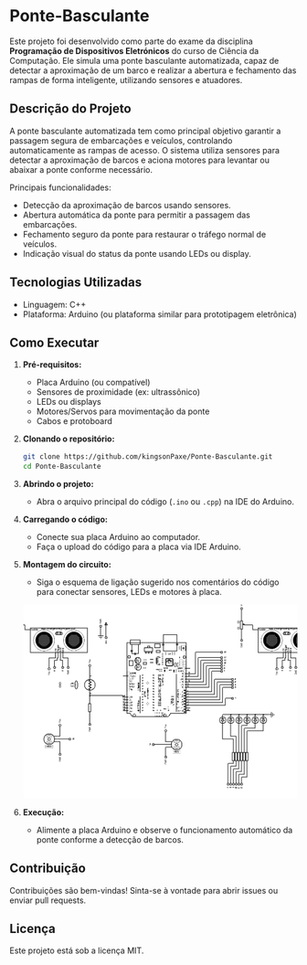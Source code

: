 # Ponte-Basculante

Este projeto foi desenvolvido como parte do exame da disciplina **Programação de Dispositivos Eletrónicos** do curso de Ciência da Computação. Ele simula uma ponte basculante automatizada, capaz de detectar a aproximação de um barco e realizar a abertura e fechamento das rampas de forma inteligente, utilizando sensores e atuadores.

## Descrição do Projeto

A ponte basculante automatizada tem como principal objetivo garantir a passagem segura de embarcações e veículos, controlando automaticamente as rampas de acesso. O sistema utiliza sensores para detectar a aproximação de barcos e aciona motores para levantar ou abaixar a ponte conforme necessário.

Principais funcionalidades:
- Detecção da aproximação de barcos usando sensores.
- Abertura automática da ponte para permitir a passagem das embarcações.
- Fechamento seguro da ponte para restaurar o tráfego normal de veículos.
- Indicação visual do status da ponte usando LEDs ou display.

## Tecnologias Utilizadas

- Linguagem: C++
- Plataforma: Arduino (ou plataforma similar para prototipagem eletrônica)

## Como Executar

1. **Pré-requisitos:**
   - Placa Arduino (ou compatível)
   - Sensores de proximidade (ex: ultrassônico)
   - LEDs ou displays
   - Motores/Servos para movimentação da ponte
   - Cabos e protoboard

2. **Clonando o repositório:**
   ```sh
   git clone https://github.com/kingsonPaxe/Ponte-Basculante.git
   cd Ponte-Basculante
   ```

3. **Abrindo o projeto:**
   - Abra o arquivo principal do código (`.ino` ou `.cpp`) na IDE do Arduino.

4. **Carregando o código:**
   - Conecte sua placa Arduino ao computador.
   - Faça o upload do código para a placa via IDE Arduino.

5. **Montagem do circuito:**
   - Siga o esquema de ligação sugerido nos comentários do código para conectar sensores, LEDs e motores à placa.
   
   ![Esquema do Circuito](Circuito/Circuito_Ponte_Basculante.BMP)

6. **Execução:**
   - Alimente a placa Arduino e observe o funcionamento automático da ponte conforme a detecção de barcos.

## Contribuição

Contribuições são bem-vindas! Sinta-se à vontade para abrir issues ou enviar pull requests.

## Licença

Este projeto está sob a licença MIT.